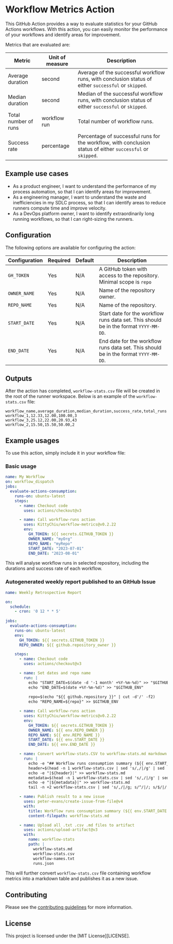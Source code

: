 # Workflow Metrics Action

This GitHub Action provides a way to evaluate statistics for your GitHub Actions workflows. With this action, you can easily monitor the performance of your workflows and identify areas for improvement.

Metrics that are evaluated are:

| Metric | Unit of measure | Description |
| --- | --- | --- |
| Average duration | second | Average of the successful workflow runs, with conclusion status of either `successful` or `skipped`. |
| Median duration | second | Median of the successful workflow runs, with conclusion status of either `successful` or `skipped`. |
| Total number of runs | workflow run | Total number of workflow runs. |
| Success rate | percentage | Percentage of successful runs for the workflow, with conclusion status of either `successful` or `skipped`. |

## Example use cases

- As a product engineer, I want to understand the performance of my process automation, so that I can identify areas for improvement.
- As a engineering manager, I want to understand the waste and inefficiencies in my SDLC process, so that I can identify areas to reduce runners compute time and improve velocity.
- As a DevOps platform owner, I want to identify extraordinarily long running workflows, so that I can right-sizing the runners.

## Configuration

The following options are available for configuring the action:

| Configuration | Required | Default | Description |
| --- | --- | --- | --- |
| `GH_TOKEN` | Yes | N/A | A GitHub token with access to the repository. Minimal scope is `repo` |
| `OWNER_NAME` | Yes | N/A | Name of the repository owner. |
| `REPO_NAME` | Yes | N/A | Name of the repository. |
| `START_DATE` | Yes | N/A | Start date for the workflow runs data set. This should be in the format `YYYY-MM-DD`. |
| `END_DATE` | Yes | N/A | End date for the workflow runs data set. This should be in the format `YYYY-MM-DD`. |

## Outputs

After the action has completed, `workflow-stats.csv` file will be created in the root of the runner workspace. Below is an example of the `workflow-stats.csv` file:

```csv
workflow_name,average_duration,median_duration,success_rate,total_runs
workflow_1,12.33,12.00,100.00,3
workflow_3,25.12,22.00,20.93,43
workflow_2,15.50,15.50,50.00,2
```

## Example usages

To use this action, simply include it in your workflow file:

### Basic usage

```yml
name: My Workflow
on: workflow_dispatch
jobs:
  evaluate-actions-consumption:
    runs-on: ubuntu-latest
    steps:
      - name: Checkout code
        uses: actions/checkout@v3

      - name: Call workflow-runs action
        uses: KittyChiu/workflow-metrics@v0.2.22
        env:
          GH_TOKEN: ${{ secrets.GITHUB_TOKEN }}
          OWNER_NAME: "myOrg"
          REPO_NAME: "myRepo"
          START_DATE: "2023-07-01"
          END_DATE: "2023-08-01"
```

This will analyse workflow runs in selected repository, including the durations and success rate of each workflow.

### Autogenerated weekly report published to an GitHub Issue

```yml
name: Weekly Retrospective Report

on: 
  schedule:
    - cron: '0 12 * * 5'
    
jobs:
  evaluate-actions-consumption:
    runs-on: ubuntu-latest
    env:
      GH_TOKEN: ${{ secrets.GITHUB_TOKEN }}
      REPO_OWNER: ${{ github.repository_owner }}

    steps:
      - name: Checkout code
        uses: actions/checkout@v3

      - name: Set dates and repo name
        run: |
          echo "START_DATE=$(date -d '-1 month' +%Y-%m-%d)" >> "$GITHUB_ENV"
          echo "END_DATE=$(date +%Y-%m-%d)" >> "$GITHUB_ENV"
          
          repo=$(echo "${{ github.repository }}" | cut -d'/' -f2)
          echo "REPO_NAME=${repo}" >> $GITHUB_ENV

      - name: Call workflow-runs action
        uses: KittyChiu/workflow-metrics@v0.2.22
        env:
          GH_TOKEN: ${{ secrets.GITHUB_TOKEN }}
          OWNER_NAME: ${{ env.REPO_OWNER }}
          REPO_NAME: ${{ env.REPO_NAME }}
          START_DATE: ${{ env.START_DATE }}
          END_DATE: ${{ env.END_DATE }}

      - name: Convert workflow-stats.CSV to workflow-stats.md markdown table
        run: |
          echo -e "## Workflow runs consumption summary (${{ env.START_DATE }} - ${{ env.END_DATE }})\n" > workflow-stats.md
          header=$(head -n 1 workflow-stats.csv | sed 's/,/|/g' | sed 's/_/ /g')
          echo -e "|${header}|" >> workflow-stats.md
          metadata=$(head -n 1 workflow-stats.csv | sed 's/,/|/g' | sed 's/[^|]/-/g')
          echo -e "|${metadata}|" >> workflow-stats.md
          tail -n +2 workflow-stats.csv | sed 's/,/|/g; s/^/|/; s/$/|/' >> workflow-stats.md

      - name: Publish result to a new issue
        uses: peter-evans/create-issue-from-file@v4
        with:
          title: Workflow runs consumption summary (${{ env.START_DATE }} - ${{ env.END_DATE }})
          content-filepath: workflow-stats.md

      - name: Upload all .txt .csv .md files to artifact
        uses: actions/upload-artifact@v3
        with:
          name: workflow-stats
          path: |
            workflow-stats.md
            workflow-stats.csv
            workflow-names.txt
            runs.json

```

This will further convert `workflow-stats.csv` file containing workflow metrics into a markdown table and publishes it as a new issue.

## Contributing

Please see the [contributing guidelines](CONTRIBUTING.md) for more information.

## License

This project is licensed under the [MIT License][LICENSE].
